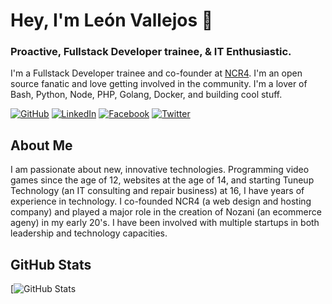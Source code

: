 # Hey, I'm León Vallejos 👋

### Proactive, Fullstack Developer trainee, & IT Enthusiastic.

I'm a Fullstack Developer trainee and co-founder at [NCR4](https://ncr4.com). I'm an open source fanatic and love getting involved in the community. I'm a lover of Bash, Python, Node, PHP, Golang, Docker, and building cool stuff.

[![GitHub](https://img.shields.io/badge/GitHub-leonvallejos-black)](https://github.com/leonvallejos)
[![LinkedIn](https://img.shields.io/badge/LinkedIn-leonvallejos-blue)](https://www.linkedin.com/in/leonvallejos/)
[![Facebook](https://img.shields.io/badge/Facebook-dev.leonvallejos-red)](https://www.facebook.com/dev.leonvallejos/)
[![Twitter](https://img.shields.io/badge/Stack&nbsp;Overflow-justin--hammond-orange)](https://stackoverflow.com/users/6064135/justin-hammond?tab=profile)

## About Me

I am passionate about new, innovative technologies. Programming video games since the age of 12, websites at the age of 14, and starting Tuneup Technology (an IT consulting and repair business) at 16, I have years of experience in technology. I co-founded NCR4 (a web design and hosting company) and played a major role in the creation of Nozani (an ecommerce ageny) in my early 20's. I have been involved with multiple startups in both leadership and technology capacities.

## GitHub Stats

[![GitHub Stats](https://github-readme-stats.vercel.app/api?username=leonvallejos&&show_icons=true)

